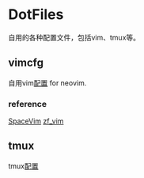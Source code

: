 # DotFiles

自用的各种配置文件，包括vim、tmux等。

## vimcfg
自用vim[配置](init.vim) for neovim. 
### reference
[SpaceVim](https://github.com/SpaceVim/SpaceVim)
[zf_vim](https://github.com/ZSaberLv0/zf_vimrc.vim)

## tmux
tmux[配置](.tmux.conf)
